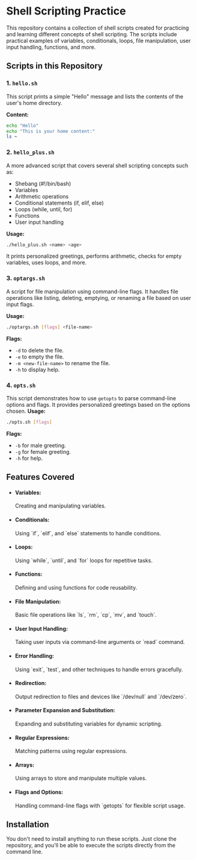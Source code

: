 # Shell Scripting Practice

This repository contains a collection of shell scripts created for practicing and learning different concepts of shell scripting. The scripts include practical examples of variables, conditionals, loops, file manipulation, user input handling, functions, and more.

## Scripts in this Repository

### 1. `hello.sh`
This script prints a simple "Hello" message and lists the contents of the user's home directory.

**Content:**
```bash
echo "Hello"
echo "This is your home content:"
ls ~
```

### 2. `hello_plus.sh`

A more advanced script that covers several shell scripting concepts such as:

- Shebang (#!/bin/bash)
- Variables
- Arithmetic operations
- Conditional statements (if, elif, else)
- Loops (while, until, for)
- Functions
- User input handling

**Usage:**
```bash
./hello_plus.sh <name> <age>
```
It prints personalized greetings, performs arithmetic, checks for empty variables, uses loops, and more.

### 3. `optargs.sh`

A script for file manipulation using command-line flags. It handles file operations like listing, deleting, emptying, or renaming a file based on user input flags.

**Usage:**
```bash
./optargs.sh [flags] <file-name>
```
**Flags:**
- ``` -d ``` to delete the file.
- ``` -e ``` to empty the file.
- ``` -m <new-file-name> ``` to rename the file.
- ``` -h ``` to display help.

### 4. `opts.sh`
This script demonstrates how to use `getopts` to parse command-line options and flags. It provides personalized greetings based on the options chosen.
**Usage:**
```bash
./opts.sh [flags]
```
**Flags:**
- ``` -b ``` for male greeting.
- ``` -g ``` for female greeting.
- ``` -h ``` for help.

## Features Covered
- <p><h4>Variables:</h4> Creating and manipulating variables.</p>
- <h4>Conditionals:</h4> Using `if`, `elif`, and `else` statements to handle conditions.
- <h4>Loops:</h4> Using `while`, `until`, and `for` loops for repetitive tasks.
- <h4>Functions:</h4> Defining and using functions for code reusability.
- <h4>File Manipulation:</h4> Basic file operations like `ls`, `rm`, `cp`, `mv`, and `touch`.
- <h4>User Input Handling:</h4> Taking user inputs via command-line arguments or `read` command.
- <h4>Error Handling:</h4> Using `exit`, `test`, and other techniques to handle errors gracefully.
- <h4>Redirection:</h4> Output redirection to files and devices like `/dev/null` and `/dev/zero`.
- <h4>Parameter Expansion and Substitution:</h4> Expanding and substituting variables for dynamic scripting.
- <h4>Regular Expressions:</h4> Matching patterns using regular expressions.
- <h4>Arrays:</h4> Using arrays to store and manipulate multiple values.
- <h4>Flags and Options:</h4> Handling command-line flags with `getopts` for flexible script usage.
## Installation
You don't need to install anything to run these scripts. Just clone the repository, and you'll be able to execute the scripts directly from the command line.

